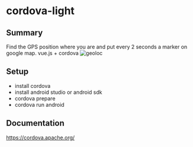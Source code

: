 ﻿# cordova-light
## Summary
Find the GPS position where you are and put every 2 seconds a marker on google map.
vue.js + cordova
![geoloc](http://patricerolland.free.fr/pic/ionic_geoloc.jpg)

## Setup
- install cordova 
- install android studio or android sdk
- cordova prepare
- cordova run android

## Documentation
https://cordova.apache.org/
